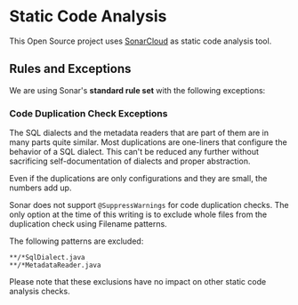 # Static Code Analysis

This Open Source project uses [SonarCloud](https://sonarcloud.io/) as static code analysis tool.

## Rules and Exceptions

We are using Sonar's **standard rule set** with the following exceptions:

### Code Duplication Check Exceptions

The SQL dialects and the metadata readers that are part of them are in many parts quite similar. Most duplications are one-liners that configure the behavior of a SQL dialect. This can't be reduced any further without sacrificing self-documentation of dialects and proper abstraction.

Even if the duplications are only configurations and they are small, the numbers add up.

Sonar does not support `@SuppressWarnings` for code duplication checks. The only option at the time of this writing is to exclude whole files from the duplication check using Filename patterns.

The following patterns are excluded:

    **/*SqlDialect.java
    **/*MetadataReader.java

Please note that these exclusions have no impact on other static code analysis checks.
